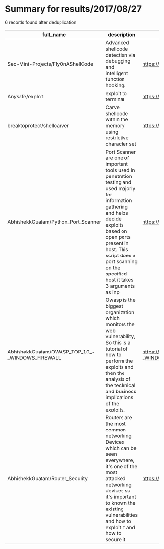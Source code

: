 
# Summary for results/2017/08/27
    
6 records found after deduplication

| full_name | description | html_url | matched_list | matched_count | pushed_at | size | stargazers_count | language | forks_count | vul_ids |
|-------------------------------------------------|------------------------------------------------------------------------------------------------------------------------------------------------------------------------------------------------------------------------------------------------------------------|--------------------------------------------------------------------|----------------|-----------------|---------------------------|--------|--------------------|------------|---------------|-----------|
| Sec-Mini-Projects/FlyOnAShellCode | Advanced shellcode detection via debugging and intelligent function hooking. | https://github.com/Sec-Mini-Projects/FlyOnAShellCode | ['shellcode'] | 1 | 2017-08-27 05:09:54+00:00 | 190561 | 4 | C | 4 | [] |
| Anysafe/exploit | exploit to terminal | https://github.com/Anysafe/exploit | ['exploit'] | 1 | 2017-08-27 08:14:25+00:00 | 0 | 0 | | 0 | [] |
| breaktoprotect/shellcarver | Carve shellcode within the memory using restrictive character set | https://github.com/breaktoprotect/shellcarver | ['shellcode'] | 1 | 2017-08-27 10:20:01+00:00 | 5 | 9 | Python | 7 | [] |
| AbhishekkGuatam/Python_Port_Scanner | Port Scanner are one of important tools used in penetration testing and used majorly for information gathering and helps decide exploits based on open ports present in host. This script does a port scanning on the specified host it takes 3 arguments as inp | https://github.com/AbhishekkGuatam/Python_Port_Scanner | ['exploit'] | 1 | 2017-08-27 14:10:33+00:00 | 1186 | 1 | Python | 1 | [] |
| AbhishekkGuatam/OWASP_TOP_10_-_WINDOWS_FIREWALL | Owasp is the biggest organization which monitors the web vulnerability, So this is a tutorial of how to perform the exploits and then the analysis of the technical and business implications of the exploits. | https://github.com/AbhishekkGuatam/OWASP_TOP_10_-_WINDOWS_FIREWALL | ['exploit'] | 1 | 2017-08-27 15:57:43+00:00 | 8431 | 0 | | 1 | [] |
| AbhishekkGuatam/Router_Security | Routers are the most common networking Devices which can be seen everywhere, it's one of the most attacked networking devices so it's important to known the existing vulnerabilities and how to exploit it and how to secure it | https://github.com/AbhishekkGuatam/Router_Security | ['exploit'] | 1 | 2017-08-27 16:35:50+00:00 | 1697 | 3 | | 1 | [] |
